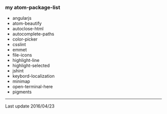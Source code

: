 ### my atom-package-list  ###

 * angularjs
 * atom-beautify
 * autoclose-html
 * autocomplete-paths
 * color-picker
 * csslint
 * emmet
 * file-icons
 * highlight-line
 * highlight-selected
 * jshint
 * keybord-localization
 * minimap
 * open-terminal-here
 * pigments


---

Last update 2016/04/23

